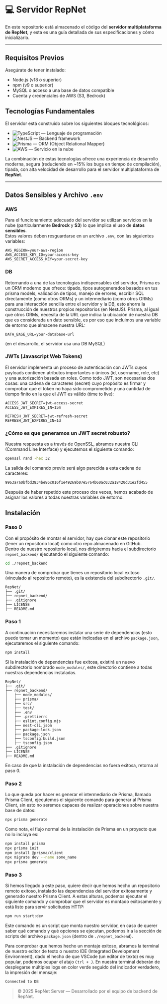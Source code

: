 # 💻 Servidor RepNet

En este repositorio está almacenado el código del **servidor multiplataforma de RepNet**, y esta es una guía detallada de sus especificaciones y cómo inicializarlo.

---
## Requisitos Previos
Asegúrate de tener instalado:
- Node.js (v18 o superior)
- npm (v9 o superior)
- MySQL o acceso a una base de datos compatible
- Cuenta y credenciales de AWS (S3, Bedrock)

## Tecnologías Fundamentales

El servidor está construido sobre los siguientes bloques tecnológicos:

- ![TypeScript](https://img.shields.io/badge/TypeScript-3178C6?logo=typescript&logoColor=white) — Lenguaje de programación  
- ![NestJS](https://img.shields.io/badge/NestJS-E0234E?logo=nestjs&logoColor=white) — Backend framework  
- ![Prisma](https://img.shields.io/badge/Prisma-2D3748?logo=prisma&logoColor=white) — ORM (Object Relational Mapper)  
- ![AWS](https://img.shields.io/badge/AWS-232F3E?logo=amazonaws&logoColor=white) — Servicio en la nube  

La combinación de estas tecnologías ofrece una experiencia de desarrollo moderna, segura (reduciendo en ~15% los bugs en tiempo de compilación), tipada, con alta velocidad de desarrollo para el servidor multiplataforma de **RepNet**.

---

## Datos Sensibles y Archivo `.env`

### AWS

Para el funcionamiento adecuado del servidor se utilizan servicios en la nube (particularmente **Bedrock** y **S3**) lo que implica el uso de **datos sensibles**.  
Estos valores deben resguardarse en un archivo `.env`, con las siguientes variables:

```env
AWS_REGION=your-aws-region
AWS_ACCESS_KEY_ID=your-access-key
AWS_SECRET_ACCESS_KEY=your-secret-key
```

### DB

Retornando a una de las tecnologías indispensables del servidor, Prisma es un ORM moderno que ofrece: tipado, tipos autogenerados basados en tus prisma models, validación de tipos, manejo de errores, escribir SQL directamente (como otros ORMs) y un intermediario (como otros ORMs) para una interacción sencilla entre el servidor y la DB, esto ahorra la construcción de nuestros propios repositorios (en NestJS). Prisma, al igual que otros ORMs, necesita de la URL que indica la ubicación de nuestra DB que es considerada un dato sensible, es por eso que incluimos una variable de entorno que almacene nuestra URL:

```env
DATA_BASE_URL=your-database-url
```
(en el desarrollo, el servidor usa una DB MySQL)

### JWTs (Javascript Web Tokens)

El servidor implementa un proceso de autenticación con JWTs cuyos payloads contienen atributos importantes o únicos (id, username, role, etc) y una autorización basada en roles. Como todo JWT, son necesarias dos cosas: una cadena de caracteres (secret) cuyo propósito es firmar y comprobar que el token no haya sido comprometido y una cantidad de tiempo finito en la que el JWT es válido (time to live):

```env
ACCESS_JWT_SECRET=jwt-access-secret
ACCESS_JWT_EXPIRES_IN=15m

REFRESH_JWT_SECRET=jwt-refresh-secret
REFRESH_JWT_EXPIRES_IN=1d
```

### ¿Cómo es que generamos un JWT secret robusto?

Nuestra respuesta es a través de OpenSSL, abramos nuestra CLI (Command Line Interface) y ejecutemos el siguiente comando:

```bash
openssl rand -hex 32
```
La salida del comando previo será algo parecida a esta cadena de caracteres:

```bash
9963a7a0bfbd3834be86c016f1e49269b07e5764b60ac032a18420d31e2fd455
```

Después de haber repetido este proceso dos veces, hemos acabado de asignar los valores a todas nuestras variables de entorno.

## Instalación

### Paso 0

Con el propósito de montar el servidor, hay que clonar este repositorio (tener un repositorio local) como otro repo almacenado en GitHub.  
Dentro de nuestro repositorio local, nos dirigiremos hacia el subdirectorio `repnet_backend/` ejecutando el siguiente comando:

```bash
cd ./repnet_backend
```

Una manera de comprobar que tienes un repositorio local exitoso (vinculado al repositorio remoto), es la existencia del subdirectorio `.git/`.

```plaintext
RepNet/
├── .git/
├── repnet_backend/
├── .gitignore
├── LICENSE
├── README.md
```

### Paso 1

A continuación necesitaremos instalar una serie de dependencias (esto puede tomar un momento) que están indicadas en el archivo `package.json`, ejecutaremos el siguiente comando:

```bash
npm install
```

Si la instalación de dependencias fue exitosa, existirá un nuevo subdirectorio nombrado `node_modules/`, este directorio contiene a todas nuestras dependencias instaladas.

```plaintext
RepNet/
├── .git/
├── repnet_backend/
│   ├── node_modules/
│   ├── prisma/
│   ├── src/
│   ├── test/
│   ├── .env
│   ├── .prettierrc
│   ├── eslint.config.mjs
│   ├── nest-cli.json
│   ├── package-lock.json
│   ├── package.json
│   ├── tsconfig.build.json
│   ├── tsconfig.json
├── .gitignore
├── LICENSE
├── README.md
```

En caso de que la instalación de dependencias no fuera exitosa, retorna al paso 0.

### Paso 2

Lo que queda por hacer es generar el intermediario de Prisma, llamado Prisma Client, ejecutemos el siguiente comando para generar al Prisma Client, sin esto no seremos capaces de realizar operaciones sobre nuestra base de datos:

```bash
npx prisma generate
```

Como nota, el flujo normal de la instalación de Prisma en un proyecto que no lo incluya es:

```bash
npm install prisma
npx prisma init
npm install @prisma/client
npx migrate dev --name some_name
npx prisma generate
```

### Paso 3

Si hemos llegado a este paso, quiere decir que hemos hecho un repositorio remoto exitoso, instalado las dependencias del servidor exitosamente y generado nuestro Prisma Client.
A estas alturas, podemos ejecutar el siguiente comando y comprobar que el servidor es montado exitosamente y está listo para servir solicitudes HTTP:

```bash
npm run start:dev
```

Este comando es un script que monta nuestro servidor, en caso de querer saber qué comando y qué opciones se ejecutan, podemos ir a la sección de scripts del archivo `package.json` (dentro de `./repnet_backend`).

Para comprobar que hemos hecho un montaje exitoso, abramos la terminal de nuestro editor de texto o nuestro IDE (Integrated Development Environment), dado el hecho de que VSCode (un editor de texto) es muy popular, podemos ocupar el atajo `Ctrl + J`.
En nuestra terminal deberán de desplegarse múltiples logs en color verde seguido del indicador verdadero, la impresión del mensaje:

```bash
Connected to DB
```

> © 2025 RepNet Server — Desarrollado por el equipo de backend de RepNet.
